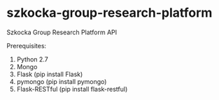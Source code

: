 # szkocka-group-research-platform
Szkocka Group Research Platform API 

Prerequisites:  
1. Python 2.7  
2. Mongo   
3. Flask (pip install Flask)  
4. pymongo (pip install pymongo)
5. Flask-RESTful (pip install flask-restful)

